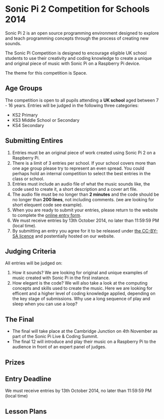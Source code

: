 # Sonic Pi 2 Competition for Schools 2014

Sonic Pi 2 is an open source programming environment designed to explore and teach programming concepts through the process of creating new sounds. 

The Sonic Pi Competition is designed to encourage eligible UK school students to use their creativity and coding knowledge to create a unique and original piece of music with Sonic Pi on a Raspberry Pi device. 

The theme for this competition is Space.

## Age Groups
The competition is open to all pupils attending a **UK school** aged between 7 - 16 years. Entries will be judged in the following three categories:
- KS2 Primary
- KS3 Middle School or Secondary
- KS4 Secondary 

## Submitting Entires
1. Entries must be an original piece of work created using Sonic Pi 2 on a Raspberry Pi.
1. There is a limit of 3 entries per school. If your school covers more than one age group please try to represent an even spread. You could perhaps hold an internal competition to select the best entries in the class or school.
1. Entries must include an audio file of what the music sounds like, the code used to create it, a short description and a cover art file.
1. The audio file must be no longer than **2 minutes** and the code should be no longer than **200 lines**, not including comments. (we are looking for short elequent code see example).
1. When you are ready to submit your entries, please return to the website to complete the [online entry form](). 
1. We must receive entries by 13th October 2014, no later than 11:59:59 PM (local time).
1. By submitting an entry you agree for it to be released under [the CC-BY-SA licence]() and postentially hosted on our website. 

## Judging Criteria
All entries will be judged on:
1. How it sounds? We are looking for original and unique examples of music created with Sonic Pi in the first instance.
1. How elegant is the code? We will also take a look at the computing concepts and skills used to create the music. Here we are looking for efficent and a higher level of coding knowledge applied, depending on the key stage of submissions. Why use a long sequence of play and sleep when you can use a loop? 

## The Final
- The final will take place at the Cambridge Junction on 4th November as part of the Sonic Pi Live & Coding Summit.
- The final 12 will introduce and play their music on a Raspberry Pi to the audience in front of an expert panel of judges.

## Prizes

## Entry Deadline
We must receive entries by 13th October 2014, no later than 11:59:59 PM (local time)

## Lesson Plans
